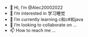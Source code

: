 - 👋 Hi, I’m @Alec20002022
- 👀 I’m interested in 学习睡觉
- 🌱 I’m currently learning c和c#和java
- 💞️ I’m looking to collaborate on ...
- 📫 How to reach me ...

<!---
Alec20002022/Alec20002022 is a ✨ special ✨ repository because its `README.md` (this file) appears on your GitHub profile.
You can click the Preview link to take a look at your changes.
--->
